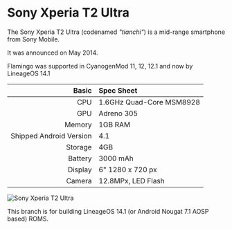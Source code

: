 Sony Xperia T2 Ultra
====================

The Sony Xperia T2 Ultra (codenamed _"tianchi"_) is a mid-range smartphone from Sony Mobile.

It was announced on May 2014.

Flamingo was supported in CyanogenMod 11, 12, 12.1 and now by LineageOS 14.1

Basic   | Spec Sheet
-------:|:-------------------------
CPU     | 1.6GHz Quad-Core MSM8928
GPU     | Adreno 305
Memory  | 1GB RAM
Shipped Android Version | 4.1
Storage | 4GB
Battery | 3000  mAh
Display | 6" 1280 x 720 px
Camera  | 12.8MPx, LED Flash

![Sony Xperia T2 Ultra](http://img.xda-cdn.com/osG6FuKlzI6n69ZDOKPSl_1QfhM=/300x300/smart/forum.xda-developers.com/devdb/deviceForum/screenshots/3289/20140702T050230.jpg "Sony Xperia T2 Ultra in black")

This branch is for building LineageOS 14.1 (or Android Nougat 7.1 AOSP based) ROMS.
